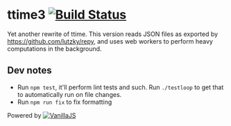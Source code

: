 # ttime3 [![Build Status](https://travis-ci.org/lutzky/ttime3.svg?branch=master)](https://travis-ci.org/lutzky/ttime3)

Yet another rewrite of ttime. This version reads JSON files as exported by https://github.com/lutzky/repy, and uses web workers to perform heavy computations in the background.

## Dev notes

* Run `npm test`, it'll perform lint tests and such. Run `./testloop` to get that to automatically run on file changes.
* Run `npm run fix` to fix formatting

Powered by [![VanillaJS](http://vanilla-js.com/assets/button.png)](http://vanilla-js.com)
